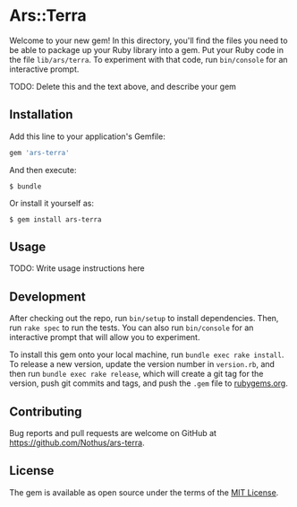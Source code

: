 # Ars::Terra

Welcome to your new gem! In this directory, you'll find the files you need to be able to package up your Ruby library into a gem. Put your Ruby code in the file `lib/ars/terra`. To experiment with that code, run `bin/console` for an interactive prompt.

TODO: Delete this and the text above, and describe your gem

## Installation

Add this line to your application's Gemfile:

```ruby
gem 'ars-terra'
```

And then execute:

    $ bundle

Or install it yourself as:

    $ gem install ars-terra

## Usage

TODO: Write usage instructions here

## Development

After checking out the repo, run `bin/setup` to install dependencies. Then, run `rake spec` to run the tests. You can also run `bin/console` for an interactive prompt that will allow you to experiment.

To install this gem onto your local machine, run `bundle exec rake install`. To release a new version, update the version number in `version.rb`, and then run `bundle exec rake release`, which will create a git tag for the version, push git commits and tags, and push the `.gem` file to [rubygems.org](https://rubygems.org).

## Contributing

Bug reports and pull requests are welcome on GitHub at https://github.com/Nothus/ars-terra.


## License

The gem is available as open source under the terms of the [MIT License](http://opensource.org/licenses/MIT).

